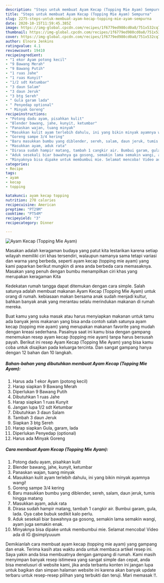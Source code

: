 ```yaml
---
description: "Steps untuk membuat Ayam Kecap (Topping Mie Ayam) Sempurna"
title: "Steps untuk membuat Ayam Kecap (Topping Mie Ayam) Sempurna"
slug: 2275-steps-untuk-membuat-ayam-kecap-topping-mie-ayam-sempurna
date: 2020-10-15T11:59:45.385Z
image: https://img-global.cpcdn.com/recipes/1f6779ed980cd0a8/751x532cq70/ayam-kecap-topping-mie-ayam-foto-resep-utama.jpg
thumbnail: https://img-global.cpcdn.com/recipes/1f6779ed980cd0a8/751x532cq70/ayam-kecap-topping-mie-ayam-foto-resep-utama.jpg
cover: https://img-global.cpcdn.com/recipes/1f6779ed980cd0a8/751x532cq70/ayam-kecap-topping-mie-ayam-foto-resep-utama.jpg
author: Elnora Jenkins
ratingvalue: 4.1
reviewcount: 19410
recipeingredient:
- "1 ekor Ayam potong kecil"
- "9 Bawang Merah"
- "9 Bawang Putih"
- "1 ruas Jahe"
- "1 ruas Kunyit"
- "1/2 sdt Ketumbar"
- "3 daun Salam"
- "3 daun Jeruk"
- "3 btg Sereh"
- " Gula garam lada"
- " Penyedap optional"
- " Minyak Goreng"
recipeinstructions:
- "Potong dadu ayam, pisahkan kulit"
- "Blender bawang, jahe, kunyit, ketumbar"
- "Panaskan wajan, tuang minyak"
- "Masukkan kulit ayam terlebih dahulu, ini yang bikin minyak ayamnya wangi!"
- "Goreng sampe 3/4 kering"
- "Baru masukkan bumbu yang diblender, sereh, salam, daun jeruk, tumis hingga matang"
- "Masukkan ayam, aduk rata"
- "Dirasa sudah hampir matang, tambah 1 cangkir air. Bumbui garam, gula, lada. Oya cabe bubuk sedikit kalo perlu."
- "Aduk sesekali biar bawahnya ga gosong, semakin lama semakin wangi, ayam juga semakin enak."
- "Minyaknya bisa dipake untuk membumbui mie. Selamat mencoba! Video ada di IG @simplyuuum"
categories:
- Recipe
tags:
- ayam
- kecap
- topping

katakunci: ayam kecap topping 
nutrition: 278 calories
recipecuisine: American
preptime: "PT29M"
cooktime: "PT54M"
recipeyield: "3"
recipecategory: Dinner

---
```



![Ayam Kecap (Topping Mie Ayam)](https://img-global.cpcdn.com/recipes/1f6779ed980cd0a8/751x532cq70/ayam-kecap-topping-mie-ayam-foto-resep-utama.jpg)

Masakan adalah keragaman budaya yang patut kita lestarikan karena setiap wilayah memiliki ciri khas tersendiri, walaupun namanya sama tetapi variasi dan warna yang berbeda, seperti ayam kecap (topping mie ayam) yang kami paparkan berikut mungkin di area anda berbeda cara memasaknya. Masakan yang penuh dengan bumbu menampilkan ciri khas yang merupakan keragaman Kita



Kedekatan rumah tangga dapat ditemukan dengan cara simple. Salah satunya adalah membuat makanan Ayam Kecap (Topping Mie Ayam) untuk orang di rumah. kebiasaan makan bersama anak sudah menjadi kultur, bahkan banyak anak yang merantau selalu merindukan makanan di rumah mereka.

Buat kamu yang suka masak atau harus menyiapkan makanan untuk tamu ada banyak jenis makanan yang bisa anda contoh salah satunya ayam kecap (topping mie ayam) yang merupakan makanan favorite yang mudah dengan kreasi sederhana. Pasalnya saat ini kamu bisa dengan gampang menemukan resep ayam kecap (topping mie ayam) tanpa harus bersusah payah.
Berikut ini resep Ayam Kecap (Topping Mie Ayam) yang bisa kamu coba untuk disajikan pada keluarga tercinta. Dan sangat gampang hanya dengan 12 bahan dan 10 langkah.


<!--inarticleads1-->

##### Bahan-bahan yang dibutuhkan membuat Ayam Kecap (Topping Mie Ayam):

1. Harus ada 1 ekor Ayam (potong kecil)
1. Harap siapkan 9 Bawang Merah
1. Diperlukan 9 Bawang Putih
1. Dibutuhkan 1 ruas Jahe
1. Harap siapkan 1 ruas Kunyit
1. Jangan lupa 1/2 sdt Ketumbar
1. Dibutuhkan 3 daun Salam
1. Tambah 3 daun Jeruk
1. Siapkan 3 btg Sereh
1. Harap siapkan  Gula, garam, lada
1. Diperlukan  Penyedap (optional)
1. Harus ada  Minyak Goreng




<!--inarticleads2-->

##### Cara membuat  Ayam Kecap (Topping Mie Ayam):

1. Potong dadu ayam, pisahkan kulit
1. Blender bawang, jahe, kunyit, ketumbar
1. Panaskan wajan, tuang minyak
1. Masukkan kulit ayam terlebih dahulu, ini yang bikin minyak ayamnya wangi!
1. Goreng sampe 3/4 kering
1. Baru masukkan bumbu yang diblender, sereh, salam, daun jeruk, tumis hingga matang
1. Masukkan ayam, aduk rata
1. Dirasa sudah hampir matang, tambah 1 cangkir air. Bumbui garam, gula, lada. Oya cabe bubuk sedikit kalo perlu.
1. Aduk sesekali biar bawahnya ga gosong, semakin lama semakin wangi, ayam juga semakin enak.
1. Minyaknya bisa dipake untuk membumbui mie. Selamat mencoba! Video ada di IG @simplyuuum




Demikianlah cara membuat ayam kecap (topping mie ayam) yang gampang dan enak. Terima kasih atas waktu anda untuk membaca artikel resep ini. Saya yakin anda bisa membuatnya dengan gampang di rumah. Kami masih menyimpan banyak resep istimewa yang sangat simple dan cepat, anda bisa menelusuri di website kami, jika anda terbantu konten ini jangan lupa untuk bagikan dan simpan halaman website ini karena akan banyak update terbaru untuk resep-resep pilihan yang terbukti dan teruji. Mari memasak !!. 
